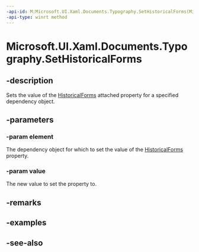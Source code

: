 ```yaml
---
-api-id: M:Microsoft.UI.Xaml.Documents.Typography.SetHistoricalForms(Microsoft.UI.Xaml.DependencyObject,System.Boolean)
-api-type: winrt method
---
```


<!-- Method syntax
public void SetHistoricalForms(Windows.UI.Xaml.DependencyObject element, System.Boolean value)
-->

# Microsoft.UI.Xaml.Documents.Typography.SetHistoricalForms

## -description
Sets the value of the [HistoricalForms](/uwp/api/microsoft.ui.xaml.documents.typography#xaml-attached-properties) attached property for a specified dependency object.

## -parameters
### -param element
The dependency object for which to set the value of the [HistoricalForms](/uwp/api/microsoft.ui.xaml.documents.typography#xaml-attached-properties) property.

### -param value
The new value to set the property to.

## -remarks

## -examples

## -see-also
